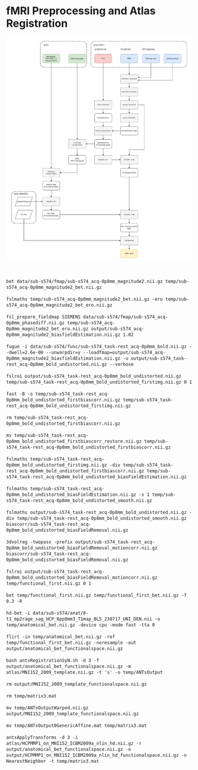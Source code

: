 # fMRI Preprocessing and Atlas Registration #
![](schematic.png)


<br>

    bet data/sub-s574/fmap/sub-s574_acq-0p8mm_magnitude2.nii.gz temp/sub-s574_acq-0p8mm_magnitude2_bet.nii.gz
    
    fslmaths temp/sub-s574_acq-0p8mm_magnitude2_bet.nii.gz -ero temp/sub-s574_acq-0p8mm_magnitude2_bet_ero.nii.gz
    
    fsl_prepare_fieldmap SIEMENS data/sub-s574/fmap/sub-s574_acq-0p8mm_phasediff.nii.gz temp/sub-s574_acq-0p8mm_magnitude2_bet_ero.nii.gz output/sub-s574_acq-0p8mm_magnitude2_biasfieldEstimation.nii.gz 1.02
    
    fugue -i data/sub-s574/func/sub-s574_task-rest_acq-0p8mm_bold.nii.gz --dwell=2.6e-06 --unwarpdir=y --loadfmap=output/sub-s574_acq-0p8mm_magnitude2_biasfieldEstimation.nii.gz -u output/sub-s574_task-rest_acq-0p8mm_bold_undistorted.nii.gz --verbose
    
    fslroi output/sub-s574_task-rest_acq-0p8mm_bold_undistorted.nii.gz temp/sub-s574_task-rest_acq-0p8mm_bold_undistorted_firstimg.nii.gz 0 1
    
    fast -B -o temp/sub-s574_task-rest_acq-0p8mm_bold_undistorted_firstbiascorr.nii.gz temp/sub-s574_task-rest_acq-0p8mm_bold_undistorted_firstimg.nii.gz
    
    rm temp/sub-s574_task-rest_acq-0p8mm_bold_undistorted_firstbiascorr.nii.gz
    
    mv temp/sub-s574_task-rest_acq-0p8mm_bold_undistorted_firstbiascorr_restore.nii.gz temp/sub-s574_task-rest_acq-0p8mm_bold_undistorted_firstbiascorr.nii.gz
    
    fslmaths temp/sub-s574_task-rest_acq-0p8mm_bold_undistorted_firstimg.nii.gz -div temp/sub-s574_task-rest_acq-0p8mm_bold_undistorted_firstbiascorr.nii.gz temp/sub-s574_task-rest_acq-0p8mm_bold_undistorted_biasFieldEstimation.nii.gz
    
    fslmaths temp/sub-s574_task-rest_acq-0p8mm_bold_undistorted_biasFieldEstimation.nii.gz -s 1 temp/sub-s574_task-rest_acq-0p8mm_bold_undistorted_smooth.nii.gz
    
    fslmaths output/sub-s574_task-rest_acq-0p8mm_bold_undistorted.nii.gz -div temp/sub-s574_task-rest_acq-0p8mm_bold_undistorted_smooth.nii.gz biascorr/sub-s574_task-rest_acq-0p8mm_bold_undistorted_biasFieldRemoval.nii.gz
    
    3dvolreg -twopass -prefix output/sub-s574_task-rest_acq-0p8mm_bold_undistorted_biasFieldRemoval_motioncorr.nii.gz biascorr/sub-s574_task-rest_acq-0p8mm_bold_undistorted_biasFieldRemoval.nii.gz
    
    fslroi output/sub-s574_task-rest_acq-0p8mm_bold_undistorted_biasFieldRemoval_motioncorr.nii.gz temp/functional_first.nii.gz 0 1
    
    bet temp/functional_first.nii.gz temp/functional_first_bet.nii.gz -f 0.3 -R
    
    hd-bet -i data/sub-s574/anat/8-t1_mp2rage_sag_HCP_0pp8mm3_T1map_BL5_230717_UNI_DEN.nii -o temp/anatomical_bet.nii.gz -device cpu -mode fast -tta 0
    
    flirt -in temp/anatomical_bet.nii.gz -ref temp/functional_first_bet.nii.gz -noresample -out output/anatomical_bet_functionalspace.nii.gz
    
    bash antsRegistrationSyN.sh -d 3 -f output/anatomical_bet_functionalspace.nii.gz -m atlas/MNI152_2009_template.nii.gz -t 's' -o temp/ANTsOutput
    
    rm output/MNI152_2009_template_functionalspace.nii.gz
    
    rm temp/matrix3.mat
    
    mv temp/ANTsOutputWarped.nii.gz output/MNI152_2009_template_functionalspace.nii.gz
    
    mv temp/ANTsOutput0GenericAffine.mat temp/matrix3.mat
    
    antsApplyTransforms -d 3 -i atlas/HCPMMP1_on_MNI152_ICBM2009a_nlin_hd.nii.gz -r output/anatomical_bet_functionalspace.nii.gz -o output/HCPMMP1_on_MNI152_ICBM2009a_nlin_hd_functionalspace.nii.gz -n NearestNeighbor -t temp/matrix3.mat
    
